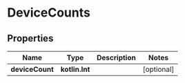 
# DeviceCounts

## Properties
Name | Type | Description | Notes
------------ | ------------- | ------------- | -------------
**deviceCount** | **kotlin.Int** |  |  [optional]



